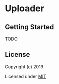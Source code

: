 # Uploader

## Getting Started

TODO

## License

Copyright (c) 2019

Licensed under [MIT](https://choosealicense.com/licenses/mit/)
